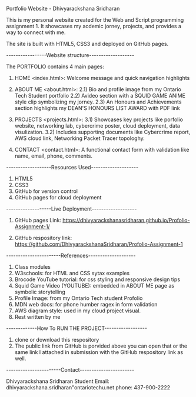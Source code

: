 Portfolio Website - Dhivyarackshana Sridharan

This is my personal website created for the Web and Script programming assignment 1. It showcases my acdemic jorney, projects, and provides a way to connect with me. 

The site is built with HTML5, CSS3 and deployed on GitHub pages. 

-----------------Website structure-------------------

The PORTFOLIO contains 4 main pages: 

1. HOME <index.html>: Welcome message and quick navigation highlights

2. ABOUT ME <about.html>:
2.1) Bio and profile image from my Ontario Tech Student portfolio
2.2) Avideo section with a SQUID GAME ANIME style clip symbolizing my jorney.
2.3) An Honours and Achievements section highlights my DEAN'S HONOURS LIST AWARD with PDF link

3. PROJECTS <projects.html>:
3.1) Showcases key projects like porfolio website, networking lab, cybercrime poster, cloud deployment, data visulization.
3.2) Includes supporting documents like Cybercrime report, AWS cloud link, Networking Packet Tracer topologhy.

4. CONTACT <contact.html>: A functional contact form with validation like name, email, phone, comments. 


-------------------Resources Used--------------------

1. HTML5
2. CSS3
4. GitHub for version control
5. GitHub pages for cloud deployment


-------------------Live Deployment-------------------

1. GitHub pages Link: https://dhivyarackshanasridharan.github.io/Profolio-Assignment-1/

2. GitHub respository link: https://github.com/DhivyarackshanaSridharan/Profolio-Assignment-1

-----------------------References--------------------

1. Class modules
2. W3schools: for HTML and CSS sytax examples
3. Brocode YouTube tutorial: for css styling and responsive design tips
4. Squid Game Video (YOUTUBE): embedded in ABOUT ME page as symbolic storytelling
5. Profile Image: from my Ontario Tech student Profolio
6. MDN web docs: for phone humber ragex in form validation
7. AWS diagram style: used in my cloud project visual.
8. Rest written by me

-------------How To RUN THE PROJECT------------------

1. clone or download this respository
2. The public link from GitHub is porvided above you can open that or the same link I attached in submission with the GitHub respository link as well. 

-----------------------Contact-----------------------

Dhivyarackshana Sridharan
Student Email: dhivyarackshana.sridharan"ontariotechu.net
phone: 437-900-2222


